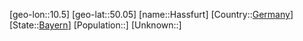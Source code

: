 ﻿---
location: [50.05,10.5]
type: City
tags:
- geo/City


SpocWebEntityId: 30795
isDeleted: false
confidential: public

---
[geo-lon::10.5]
[geo-lat::50.05]
[name::Hassfurt]
[Country::[Germany](geo/Continent/Europe/Germany.md)]
[State::[Bayern](geo/Continent/Europe/Germany/Bayern.md)]
[Population::]
[Unknown::]

